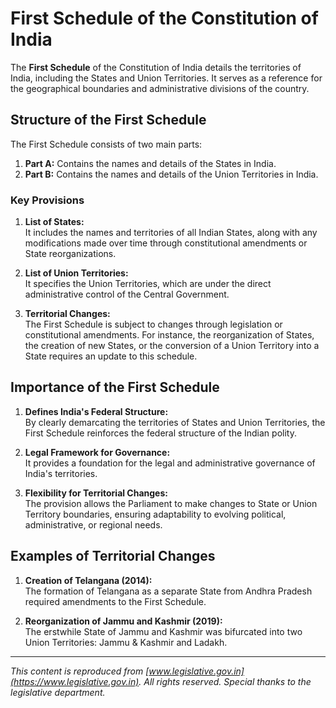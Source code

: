 # First Schedule of the Constitution of India

The **First Schedule** of the Constitution of India details the territories of India, including the States and Union Territories. It serves as a reference for the geographical boundaries and administrative divisions of the country.

## Structure of the First Schedule

The First Schedule consists of two main parts:

1. **Part A:** Contains the names and details of the States in India.
2. **Part B:** Contains the names and details of the Union Territories in India.

### Key Provisions

1. **List of States:**  
   It includes the names and territories of all Indian States, along with any modifications made over time through constitutional amendments or State reorganizations.

2. **List of Union Territories:**  
   It specifies the Union Territories, which are under the direct administrative control of the Central Government.

3. **Territorial Changes:**  
   The First Schedule is subject to changes through legislation or constitutional amendments. For instance, the reorganization of States, the creation of new States, or the conversion of a Union Territory into a State requires an update to this schedule.

## Importance of the First Schedule

1. **Defines India's Federal Structure:**  
   By clearly demarcating the territories of States and Union Territories, the First Schedule reinforces the federal structure of the Indian polity.

2. **Legal Framework for Governance:**  
   It provides a foundation for the legal and administrative governance of India's territories.

3. **Flexibility for Territorial Changes:**  
   The provision allows the Parliament to make changes to State or Union Territory boundaries, ensuring adaptability to evolving political, administrative, or regional needs.

## Examples of Territorial Changes

1. **Creation of Telangana (2014):**  
   The formation of Telangana as a separate State from Andhra Pradesh required amendments to the First Schedule.

2. **Reorganization of Jammu and Kashmir (2019):**  
   The erstwhile State of Jammu and Kashmir was bifurcated into two Union Territories: Jammu & Kashmir and Ladakh.

---

*This content is reproduced from [www.legislative.gov.in](https://www.legislative.gov.in). All rights reserved. Special thanks to the legislative department.*
